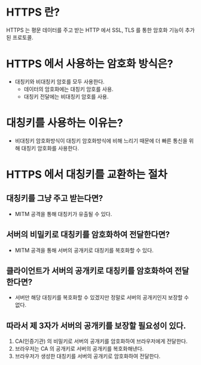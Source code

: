 # HTTPS 란?
HTTPS 는 평문 데이터를 주고 받는 HTTP 에서 SSL, TLS 를 통한 암호화 기능이 추가된 프로토콜.

# HTTPS 에서 사용하는 암호화 방식은? 
- 대칭키와 비대칭키 암호를 모두 사용한다.
  - 데이터의 암호화에는 대칭키 암호를 사용.
  - 대칭키 전달에는 비대칭키 암호를 사용.

# 대칭키를 사용하는 이유는?
- 비대칭키 암호화방식이 대칭키 암호화방식에 비해 느리기 때문에 더 빠른 통신을 위해 대칭키 암호화를 사용한다.


# HTTPS 에서 대칭키를 교환하는 절차

## 대칭키를 그냥 주고 받는다면?
- MITM 공격을 통해 대칭키가 유출될 수 있다.

## 서버의 비밀키로 대칭키를 암호화하여 전달한다면?
- MITM 공격을 통해 서버의 공개키로 대칭키를 복호화할 수 있다.

## 클라이언트가 서버의 공개키로 대칭키를 암호화하여 전달한다면?
- 서버만 해당 대칭키를 복호화할 수 있겠지만 정말로 서버의 공개키인지 보장할 수 없다.

## 따라서 제 3자가 서버의 공개키를 보장할 필요성이 있다.

1. CA(인증기관) 의 비밀키로 서버의 공개키를 암호화하여 브라우저에게 전달한다.
2. 브라우저는 CA 의 공개키로 서버의 공개키를 복호화해낸다.
3. 브라우저가 생성한 대칭키를 서버의 공개키로 암호화하여 전달한다.


